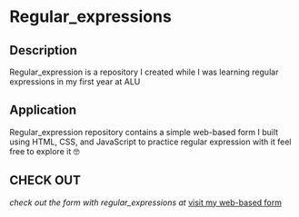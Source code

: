 # Regular_expressions 
## Description
Regular_expression is a repository I created while I was learning regular expressions in my first year at ALU

## Application
 Regular_expression repository contains a simple web-based form I built using HTML, CSS, and JavaScript to practice regular expression with it 
 feel free to explore it 🤓

 ## CHECK OUT

*check out the form with regular_expressions at* [visit my web-based form](https://pimanzi.github.io/Regular_expressions/regular_expressions/)

 

